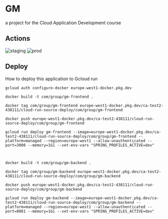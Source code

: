 # GM 
a project for the Cloud Application Development course

## Actions
![staging](https://github.com/Manz2/GM/actions/workflows/dev.yml/badge.svg)
![prod](https://github.com/Manz2/GM/actions/workflows/prod.yml/badge.svg)

## Deploy
How to deploy this application to Gcloud run
```
gcloud auth configure-docker europe-west1-docker.pkg.dev

docker build -t com/group/gm-frontend .

docker tag com/group/gm-frontend europe-west1-docker.pkg.dev/ca-test2-438111/cloud-run-source-deploy/com/group/gm-frontend

docker push europe-west1-docker.pkg.dev/ca-test2-438111/cloud-run-source-deploy/com/group/gm-frontend

gcloud run deploy gm-frontend --image=europe-west1-docker.pkg.dev/ca-test2-438111/cloud-run-source-deploy/com/group/gm-frontend --platform=managed --region=europe-west1 --allow-unauthenticated --port=3000 --memory=1Gi --set-env-vars "SPRING_PROFILES_ACTIVE=dev"



docker build -t com/group/gm-backend .

docker tag com/group/gm-backend europe-west1-docker.pkg.dev/ca-test2-438111/cloud-run-source-deploy/com/group/gm-backend

docker push europe-west1-docker.pkg.dev/ca-test2-438111/cloud-run-source-deploy/com/group/gm-backend

gcloud run deploy gm-backend --image=europe-west1-docker.pkg.dev/ca-test2-438111/cloud-run-source-deploy/com/group/gm-backend --platform=managed --region=europe-west1 --allow-unauthenticated --port=8081 --memory=1Gi --set-env-vars "SPRING_PROFILES_ACTIVE=dev"
```
